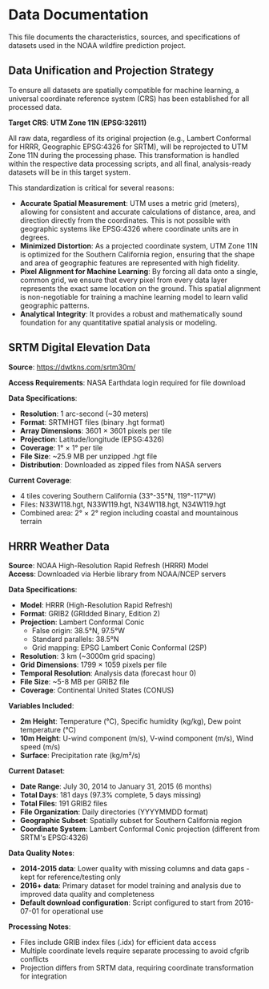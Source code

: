 # Data Documentation

This file documents the characteristics, sources, and specifications of datasets used in the NOAA wildfire prediction project.

## Data Unification and Projection Strategy

To ensure all datasets are spatially compatible for machine learning, a universal coordinate reference system (CRS) has been established for all processed data.

**Target CRS**: **UTM Zone 11N (EPSG:32611)**

All raw data, regardless of its original projection (e.g., Lambert Conformal for HRRR, Geographic EPSG:4326 for SRTM), will be reprojected to UTM Zone 11N during the processing phase. This transformation is handled within the respective data processing scripts, and all final, analysis-ready datasets will be in this target system.

This standardization is critical for several reasons:

- **Accurate Spatial Measurement**: UTM uses a metric grid (meters), allowing for consistent and accurate calculations of distance, area, and direction directly from the coordinates. This is not possible with geographic systems like EPSG:4326 where coordinate units are in degrees.
- **Minimized Distortion**: As a projected coordinate system, UTM Zone 11N is optimized for the Southern California region, ensuring that the shape and area of geographic features are represented with high fidelity.
- **Pixel Alignment for Machine Learning**: By forcing all data onto a single, common grid, we ensure that every pixel from every data layer represents the exact same location on the ground. This spatial alignment is non-negotiable for training a machine learning model to learn valid geographic patterns.
- **Analytical Integrity**: It provides a robust and mathematically sound foundation for any quantitative spatial analysis or modeling.

## SRTM Digital Elevation Data

**Source**: https://dwtkns.com/srtm30m/

**Access Requirements**: NASA Earthdata login required for file download

**Data Specifications**:
- **Resolution**: 1 arc-second (~30 meters)
- **Format**: SRTMHGT files (binary .hgt format)
- **Array Dimensions**: 3601 × 3601 pixels per tile
- **Projection**: Latitude/longitude (EPSG:4326)
- **Coverage**: 1° × 1° per tile
- **File Size**: ~25.9 MB per unzipped .hgt file
- **Distribution**: Downloaded as zipped files from NASA servers

**Current Coverage**:
- 4 tiles covering Southern California (33°-35°N, 119°-117°W)
- Files: N33W118.hgt, N33W119.hgt, N34W118.hgt, N34W119.hgt
- Combined area: 2° × 2° region including coastal and mountainous terrain

## HRRR Weather Data

**Source**: NOAA High-Resolution Rapid Refresh (HRRR) Model  
**Access**: Downloaded via Herbie library from NOAA/NCEP servers

**Data Specifications**:
- **Model**: HRRR (High-Resolution Rapid Refresh)
- **Format**: GRIB2 (GRIdded Binary, Edition 2)
- **Projection**: Lambert Conformal Conic
  - False origin: 38.5°N, 97.5°W
  - Standard parallels: 38.5°N
  - Grid mapping: EPSG Lambert Conic Conformal (2SP)
- **Resolution**: 3 km (~3000m grid spacing)
- **Grid Dimensions**: 1799 × 1059 pixels per file
- **Temporal Resolution**: Analysis data (forecast hour 0)
- **File Size**: ~5-8 MB per GRIB2 file
- **Coverage**: Continental United States (CONUS)

**Variables Included**:
- **2m Height**: Temperature (°C), Specific humidity (kg/kg), Dew point temperature (°C)
- **10m Height**: U-wind component (m/s), V-wind component (m/s), Wind speed (m/s)
- **Surface**: Precipitation rate (kg/m²/s)

**Current Dataset**:
- **Date Range**: July 30, 2014 to January 31, 2015 (6 months)
- **Total Days**: 181 days (97.3% complete, 5 days missing)
- **Total Files**: 191 GRIB2 files
- **File Organization**: Daily directories (YYYYMMDD format)
- **Geographic Subset**: Spatially subset for Southern California region
- **Coordinate System**: Lambert Conformal Conic projection (different from SRTM's EPSG:4326)

**Data Quality Notes**:
- **2014-2015 data**: Lower quality with missing columns and data gaps - kept for reference/testing only
- **2016+ data**: Primary dataset for model training and analysis due to improved data quality and completeness
- **Default download configuration**: Script configured to start from 2016-07-01 for operational use

**Processing Notes**:
- Files include GRIB index files (.idx) for efficient data access
- Multiple coordinate levels require separate processing to avoid cfgrib conflicts
- Projection differs from SRTM data, requiring coordinate transformation for integration